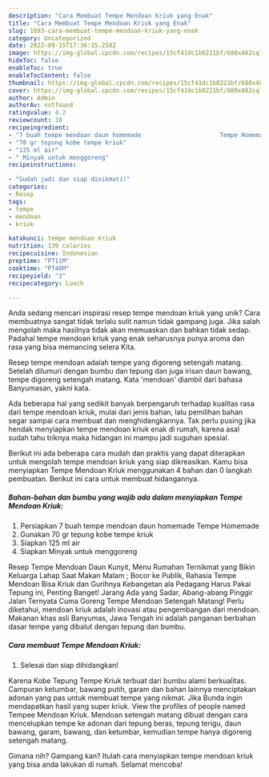 ```yaml
---
description: "Cara Membuat Tempe Mendoan Kriuk yang Enak"
title: "Cara Membuat Tempe Mendoan Kriuk yang Enak"
slug: 1693-cara-membuat-tempe-mendoan-kriuk-yang-enak
category: Uncategorized
date: 2022-09-15T17:36:15.250Z
image: https://img-global.cpcdn.com/recipes/15cf41dc1b8221bf/680x482cq70/tempe-mendoan-kriuk-foto-resep-utama.jpg
hideToc: false
enableToc: true
enableTocContent: false
thumbnail: https://img-global.cpcdn.com/recipes/15cf41dc1b8221bf/680x482cq70/tempe-mendoan-kriuk-foto-resep-utama.jpg
cover: https://img-global.cpcdn.com/recipes/15cf41dc1b8221bf/680x482cq70/tempe-mendoan-kriuk-foto-resep-utama.jpg
author: Admin
authorAv: notfound
ratingvalue: 4.2
reviewcount: 10
recipeingredient:
- "7 buah tempe mendoan daun homemade                      Tempe Homemade"
- "70 gr tepung kobe tempe kriuk"
- "125 ml air"
- " Minyak untuk menggoreng"
recipeinstructions:

- "Sudah jadi dan siap dinikmati!"
categories:
- Resep
tags:
- tempe
- mendoan
- kriuk

katakunci: tempe mendoan kriuk 
nutrition: 139 calories
recipecuisine: Indonesian
preptime: "PT11M"
cooktime: "PT48M"
recipeyield: "3"
recipecategory: Lunch

---
```





Anda sedang mencari inspirasi resep tempe mendoan kriuk yang unik? Cara membuatnya sangat tidak terlalu sulit namun tidak gampang juga. Jika salah mengolah maka hasilnya tidak akan memuaskan dan bahkan tidak sedap. Padahal tempe mendoan kriuk yang enak seharusnya punya aroma dan rasa yang bisa memancing selera Kita.





Resep tempe mendoan adalah tempe yang digoreng setengah matang. Setelah dilumuri dengan bumbu dan tepung dan juga irisan daun bawang, tempe digoreng setengah matang. Kata &#39;mendoan&#39; diambil dari bahasa Banyumasan, yakni kata.

Ada beberapa hal yang sedikit banyak berpengaruh terhadap kualitas rasa dari tempe mendoan kriuk, mulai dari jenis bahan, lalu pemilihan bahan segar sampai cara membuat dan menghidangkannya. Tak perlu pusing jika hendak menyiapkan tempe mendoan kriuk enak di rumah, karena asal sudah tahu triknya maka hidangan ini mampu jadi suguhan spesial.






Berikut ini ada beberapa cara mudah dan praktis yang dapat diterapkan untuk mengolah tempe mendoan kriuk yang siap dikreasikan. Kamu bisa menyiapkan Tempe Mendoan Kriuk menggunakan 4 bahan dan 0 langkah pembuatan. Berikut ini cara untuk membuat hidangannya.

<!--inarticleads1-->

##### Bahan-bahan dan bumbu yang wajib ada dalam menyiapkan Tempe Mendoan Kriuk:

1. Persiapkan 7 buah tempe mendoan daun homemade                      Tempe Homemade
1. Gunakan 70 gr tepung kobe tempe kriuk
1. Siapkan 125 ml air
1. Siapkan  Minyak untuk menggoreng


Resep Tempe Mendoan Daun Kunyit, Menu Rumahan Ternikmat yang Bikin Keluarga Lahap Saat Makan Malam ; Bocor ke Publik, Rahasia Tempe Mendoan Bisa Kriuk dan Gurihnya Kebangetan ala Pedagang Harus Pakai Tepung ini, Penting Banget! Jarang Ada yang Sadar, Abang-abang Pinggir Jalan Ternyata Cuma Goreng Tempe Mendoan Setengah Matang! Perlu diketahui, mendoan kriuk adalah inovasi atau pengembangan dari mendoan. Makanan khas asli Banyumas, Jawa Tengah ini adalah panganan berbahan dasar tempe yang dibalut dengan tepung dan bumbu. 

<!--inarticleads2-->

##### Cara membuat Tempe Mendoan Kriuk:


1. Selesai dan siap dihidangkan!

Karena Kobe Tepung Tempe Kriuk terbuat dari bumbu alami berkualitas. Campuran ketumbar, bawang putih, garam dan bahan lainnya menciptakan adonan yang pas untuk membuat tempe yang nikmat. Jika Bunda ingin mendapatkan hasil yang super kriuk. View the profiles of people named Tempee Mendoan Kriuk. Mendoan setengah matang dibuat dengan cara mencelupkan tempe ke adonan dari tepung beras, tepung terigu, daun bawang, garam, bawang, dan ketumbar, kemudian tempe hanya digoreng setengah matang. 

Gimana nih? Gampang kan? Itulah cara menyiapkan tempe mendoan kriuk yang bisa anda lakukan di rumah. Selamat mencoba!

